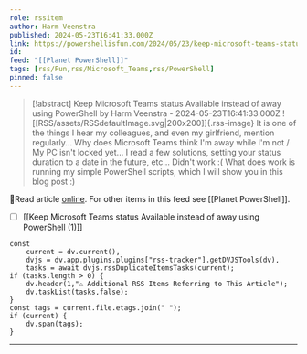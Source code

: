 ```yaml
---
role: rssitem
author: Harm Veenstra
published: 2024-05-23T16:41:33.000Z
link: https://powershellisfun.com/2024/05/23/keep-microsoft-teams-status-available-instead-of-away-using-powershell/
id: 
feed: "[[Planet PowerShell]]"
tags: [rss/Fun,rss/Microsoft_Teams,rss/PowerShell]
pinned: false
---
```


> [!abstract] Keep Microsoft Teams status Available instead of away using PowerShell by Harm Veenstra - 2024-05-23T16:41:33.000Z
> ![[RSS/assets/RSSdefaultImage.svg|200x200]]{.rss-image}
> It is one of the things I hear my colleagues, and even my girlfriend, mention regularly... Why does Microsoft Teams think I'm away while I'm not / My PC isn't locked yet... I read a few solutions, setting your status duration to a date in the future, etc... Didn't work :( What does work is running my simple PowerShell scripts, which I will show you in this blog post :)

🔗Read article [online](https://powershellisfun.com/2024/05/23/keep-microsoft-teams-status-available-instead-of-away-using-powershell/). For other items in this feed see [[Planet PowerShell]].

- [ ] [[Keep Microsoft Teams status Available instead of away using PowerShell (1)]]

~~~dataviewjs
const
    current = dv.current(),
	dvjs = dv.app.plugins.plugins["rss-tracker"].getDVJSTools(dv),
	tasks = await dvjs.rssDuplicateItemsTasks(current);
if (tasks.length > 0) {
	dv.header(1,"⚠ Additional RSS Items Referring to This Article");
    dv.taskList(tasks,false);
}
const tags = current.file.etags.join(" ");
if (current) {
	dv.span(tags);
}
~~~

- - -
